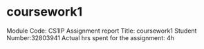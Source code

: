 # coursework1
Module Code: CS1IP
Assignment report Title: coursework1
Student Number:32803941
Actual hrs spent for the assignment: 4h